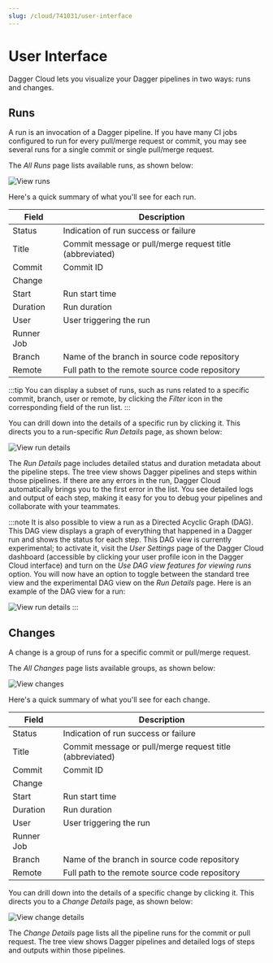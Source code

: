 ```yaml
---
slug: /cloud/741031/user-interface
---
```


# User Interface

Dagger Cloud lets you visualize your Dagger pipelines in two ways: runs and changes.

## Runs

A run is an invocation of a Dagger pipeline. If you have many CI jobs configured to run for every pull/merge request or commit, you may see several runs for a single commit or single pull/merge request.

The *All Runs* page lists available runs, as shown below:

![View runs](/img/current/cloud/reference/user-interface/all-runs.png)

Here's a quick summary of what you'll see for each run.

|Field | Description |
|---|---|
|Status | Indication of run success or failure |
|Title | Commit message or pull/merge request title (abbreviated) |
|Commit | Commit ID |
|Change | |
|Start | Run start time |
|Duration | Run duration |
|User | User triggering the run |
|Runner Job | |
|Branch | Name of the branch in source code repository |
|Remote | Full path to the remote source code repository |

:::tip
You can display a subset of runs, such as runs related to a specific commit, branch, user or remote, by clicking the *Filter* icon in the corresponding field of the run list.
:::

You can drill down into the details of a specific run by clicking it. This directs you to a run-specific *Run Details* page, as shown below:

![View run details](/img/current/cloud/reference/user-interface/run-details-tree.png)

The *Run Details* page includes detailed status and duration metadata about the pipeline steps. The tree view shows Dagger pipelines and steps within those pipelines. If there are any errors in the run, Dagger Cloud automatically brings you to the first error in the list. You see detailed logs and output of each step, making it easy for you to debug your pipelines and collaborate with your teammates.

:::note
It is also possible to view a run as a Directed Acyclic Graph (DAG). This DAG view displays a graph of everything that happened in a Dagger run and shows the status for each step. This DAG view is currently experimental; to activate it, visit the *User Settings* page of the Dagger Cloud dashboard (accessible by clicking your user profile icon in the Dagger Cloud interface) and turn on the *Use DAG view features for viewing runs* option. You will now have an option to toggle between the standard tree view and the experimental DAG view on the *Run Details* page. Here is an example of the DAG view for a run:

![View run details](/img/current/cloud/reference/user-interface/run-details-dag.png)
:::

## Changes

A change is a group of runs for a specific commit or pull/merge request.

The *All Changes* page lists available groups, as shown below:

![View changes](/img/current/cloud/reference/user-interface/all-changes.png)

Here's a quick summary of what you'll see for each change.

|Field | Description |
|---|---|
|Status | Indication of run success or failure |
|Title | Commit message or pull/merge request title (abbreviated) |
|Commit | Commit ID |
|Change | |
|Start | Run start time |
|Duration | Run duration |
|User | User triggering the run |
|Runner Job | |
|Branch | Name of the branch in source code repository |
|Remote | Full path to the remote source code repository |

You can drill down into the details of a specific change by clicking it. This directs you to a *Change Details* page, as shown below:

![View change details](/img/current/cloud/reference/user-interface/change-details.png)

The *Change Details* page lists all the pipeline runs for the commit or pull request. The tree view shows Dagger pipelines and detailed logs of steps and outputs within those pipelines.
